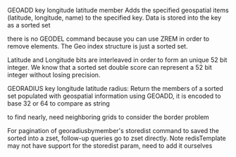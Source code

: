GEOADD key longitude latitude member
Adds the specified geospatial items (latitude, longitude, name) to the specified key. Data is stored into the key as a sorted set

there is no GEODEL command because you can use ZREM in order to remove elements. The Geo index structure is just a sorted set.

Latitude and Longitude bits are interleaved in order to form an unique 52 bit integer. We know that a sorted set double score can represent a 52 bit integer without losing precision.

GEORADIUS key longitude latitude radius: Return the members of a sorted set populated with geospatial information using GEOADD, it is encoded to base 32 or 64 to compare as string

to find nearly, need neighboring grids to consider the border problem

For pagination of georadiusbymember's storedist command to saved the sorted into a zset, follow-up queries go to zset directly. Note redisTemplate may not have support for the storedist param, need to add it ourselves



